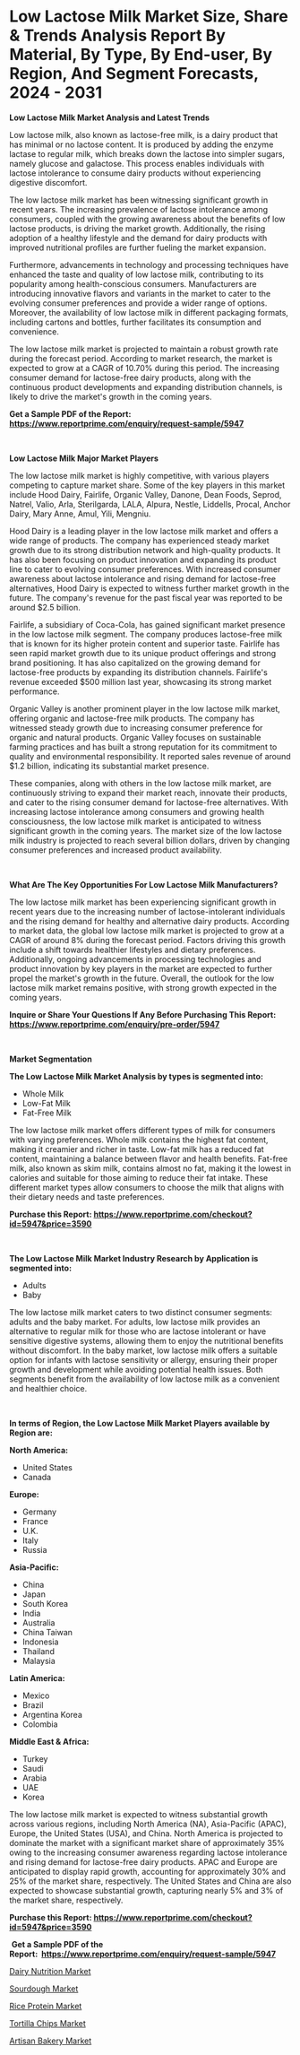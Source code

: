 <p><h1>Low Lactose Milk Market Size, Share & Trends Analysis Report By Material, By Type, By End-user, By Region, And Segment Forecasts, 2024 - 2031</h1></p><p><strong>Low Lactose Milk Market Analysis and Latest Trends</strong></p>
<p><p>Low lactose milk, also known as lactose-free milk, is a dairy product that has minimal or no lactose content. It is produced by adding the enzyme lactase to regular milk, which breaks down the lactose into simpler sugars, namely glucose and galactose. This process enables individuals with lactose intolerance to consume dairy products without experiencing digestive discomfort. </p><p>The low lactose milk market has been witnessing significant growth in recent years. The increasing prevalence of lactose intolerance among consumers, coupled with the growing awareness about the benefits of low lactose products, is driving the market growth. Additionally, the rising adoption of a healthy lifestyle and the demand for dairy products with improved nutritional profiles are further fueling the market expansion.</p><p>Furthermore, advancements in technology and processing techniques have enhanced the taste and quality of low lactose milk, contributing to its popularity among health-conscious consumers. Manufacturers are introducing innovative flavors and variants in the market to cater to the evolving consumer preferences and provide a wider range of options. Moreover, the availability of low lactose milk in different packaging formats, including cartons and bottles, further facilitates its consumption and convenience.</p><p>The low lactose milk market is projected to maintain a robust growth rate during the forecast period. According to market research, the market is expected to grow at a CAGR of 10.70% during this period. The increasing consumer demand for lactose-free dairy products, along with the continuous product developments and expanding distribution channels, is likely to drive the market's growth in the coming years.</p></p>
<p><strong>Get a Sample PDF of the Report:&nbsp; <a href="https://www.reportprime.com/enquiry/request-sample/5947">https://www.reportprime.com/enquiry/request-sample/5947</a></strong></p>
<p>&nbsp;</p>
<p><strong>Low Lactose Milk Major Market Players</strong></p>
<p><p>The low lactose milk market is highly competitive, with various players competing to capture market share. Some of the key players in this market include Hood Dairy, Fairlife, Organic Valley, Danone, Dean Foods, Seprod, Natrel, Valio, Arla, Sterilgarda, LALA, Alpura, Nestle, Liddells, Procal, Anchor Dairy, Mary Anne, Amul, Yili, Mengniu.</p><p>Hood Dairy is a leading player in the low lactose milk market and offers a wide range of products. The company has experienced steady market growth due to its strong distribution network and high-quality products. It has also been focusing on product innovation and expanding its product line to cater to evolving consumer preferences. With increased consumer awareness about lactose intolerance and rising demand for lactose-free alternatives, Hood Dairy is expected to witness further market growth in the future. The company's revenue for the past fiscal year was reported to be around $2.5 billion.</p><p>Fairlife, a subsidiary of Coca-Cola, has gained significant market presence in the low lactose milk segment. The company produces lactose-free milk that is known for its higher protein content and superior taste. Fairlife has seen rapid market growth due to its unique product offerings and strong brand positioning. It has also capitalized on the growing demand for lactose-free products by expanding its distribution channels. Fairlife's revenue exceeded $500 million last year, showcasing its strong market performance.</p><p>Organic Valley is another prominent player in the low lactose milk market, offering organic and lactose-free milk products. The company has witnessed steady growth due to increasing consumer preference for organic and natural products. Organic Valley focuses on sustainable farming practices and has built a strong reputation for its commitment to quality and environmental responsibility. It reported sales revenue of around $1.2 billion, indicating its substantial market presence.</p><p>These companies, along with others in the low lactose milk market, are continuously striving to expand their market reach, innovate their products, and cater to the rising consumer demand for lactose-free alternatives. With increasing lactose intolerance among consumers and growing health consciousness, the low lactose milk market is anticipated to witness significant growth in the coming years. The market size of the low lactose milk industry is projected to reach several billion dollars, driven by changing consumer preferences and increased product availability.</p></p>
<p>&nbsp;</p>
<p><strong>What Are The Key Opportunities For Low Lactose Milk Manufacturers?</strong></p>
<p><p>The low lactose milk market has been experiencing significant growth in recent years due to the increasing number of lactose-intolerant individuals and the rising demand for healthy and alternative dairy products. According to market data, the global low lactose milk market is projected to grow at a CAGR of around 8% during the forecast period. Factors driving this growth include a shift towards healthier lifestyles and dietary preferences. Additionally, ongoing advancements in processing technologies and product innovation by key players in the market are expected to further propel the market's growth in the future. Overall, the outlook for the low lactose milk market remains positive, with strong growth expected in the coming years.</p></p>
<p><strong>Inquire or Share Your Questions If Any Before Purchasing This Report: <a href="https://www.reportprime.com/enquiry/pre-order/5947">https://www.reportprime.com/enquiry/pre-order/5947</a></strong></p>
<p>&nbsp;</p>
<p><strong>Market Segmentation</strong></p>
<p><strong>The Low Lactose Milk Market Analysis by types is segmented into:</strong></p>
<p><ul><li>Whole Milk</li><li>Low-Fat Milk</li><li>Fat-Free Milk</li></ul></p>
<p><p>The low lactose milk market offers different types of milk for consumers with varying preferences. Whole milk contains the highest fat content, making it creamier and richer in taste. Low-fat milk has a reduced fat content, maintaining a balance between flavor and health benefits. Fat-free milk, also known as skim milk, contains almost no fat, making it the lowest in calories and suitable for those aiming to reduce their fat intake. These different market types allow consumers to choose the milk that aligns with their dietary needs and taste preferences.</p></p>
<p><strong>Purchase this Report:&nbsp;<a href="https://www.reportprime.com/checkout?id=5947&price=3590">https://www.reportprime.com/checkout?id=5947&price=3590</a></strong></p>
<p>&nbsp;</p>
<p><strong>The Low Lactose Milk Market Industry Research by Application is segmented into:</strong></p>
<p><ul><li>Adults</li><li>Baby</li></ul></p>
<p><p>The low lactose milk market caters to two distinct consumer segments: adults and the baby market. For adults, low lactose milk provides an alternative to regular milk for those who are lactose intolerant or have sensitive digestive systems, allowing them to enjoy the nutritional benefits without discomfort. In the baby market, low lactose milk offers a suitable option for infants with lactose sensitivity or allergy, ensuring their proper growth and development while avoiding potential health issues. Both segments benefit from the availability of low lactose milk as a convenient and healthier choice.</p></p>
<p>&nbsp;</p>
<p><strong>In terms of Region, the Low Lactose Milk Market Players available by Region are:</strong></p>
<p>
    <p> <strong> North America: </strong>
        <ul>
            <li>United States</li>
            <li>Canada</li>
        </ul>
        </p> 
    <p> <strong> Europe: </strong>
        <ul>
            <li>Germany</li>
            <li>France</li>
            <li>U.K.</li>
            <li>Italy</li>
            <li>Russia</li>
        </ul>
        </p> 
    <p> <strong> Asia-Pacific: </strong>
        <ul>
            <li>China</li>
            <li>Japan</li>
            <li>South Korea</li>
            <li>India</li>
            <li>Australia</li>
            <li>China Taiwan</li>
            <li>Indonesia</li>
            <li>Thailand</li>
            <li>Malaysia</li>
        </ul>
        </p> 
    <p> <strong> Latin America: </strong>
        <ul>
            <li>Mexico</li>
            <li>Brazil</li>
            <li>Argentina Korea</li>
            <li>Colombia</li>
        </ul>
        </p> 
    <p> <strong> Middle East & Africa: </strong>
        <ul>
            <li>Turkey</li>
            <li>Saudi</li>
            <li>Arabia</li>
            <li>UAE</li>
            <li>Korea</li>
        </ul>
    </p>
    </p>
<p><p>The low lactose milk market is expected to witness substantial growth across various regions, including North America (NA), Asia-Pacific (APAC), Europe, the United States (USA), and China. North America is projected to dominate the market with a significant market share of approximately 35% owing to the increasing consumer awareness regarding lactose intolerance and rising demand for lactose-free dairy products. APAC and Europe are anticipated to display rapid growth, accounting for approximately 30% and 25% of the market share, respectively. The United States and China are also expected to showcase substantial growth, capturing nearly 5% and 3% of the market share, respectively.</p></p>
<p><strong>Purchase this Report: <a href="https://www.reportprime.com/checkout?id=5947&price=3590">https://www.reportprime.com/checkout?id=5947&price=3590</a></strong></p>
<p>&nbsp;<strong>Get a Sample PDF of the Report:&nbsp;&nbsp;<a href="https://www.reportprime.com/enquiry/request-sample/5947">https://www.reportprime.com/enquiry/request-sample/5947</a></strong></p>
<p><strong></strong></p>
<p><p><a href="https://github.com/mohamedbakry57/Market-Research-Report-List-1/blob/main/dairy-nutrition-market.md">Dairy Nutrition Market</a></p><p><a href="https://github.com/laholand/Market-Research-Report-List-1/blob/main/sourdough-market.md">Sourdough Market</a></p><p><a href="https://github.com/sougarounis/Market-Research-Report-List-1/blob/main/rice-protein-market.md">Rice Protein Market</a></p><p><a href="https://github.com/bmorecock/Market-Research-Report-List-1/blob/main/tortilla-chips-market.md">Tortilla Chips Market</a></p><p><a href="https://github.com/angelajermaine/Market-Research-Report-List-1/blob/main/artisan-bakery-market.md">Artisan Bakery Market</a></p></p>